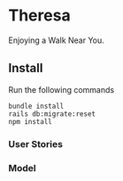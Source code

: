 # Theresa

Enjoying a Walk Near You.

## Install

Run the following commands
```
bundle install
rails db:migrate:reset
npm install
```

### User Stories

### Model

